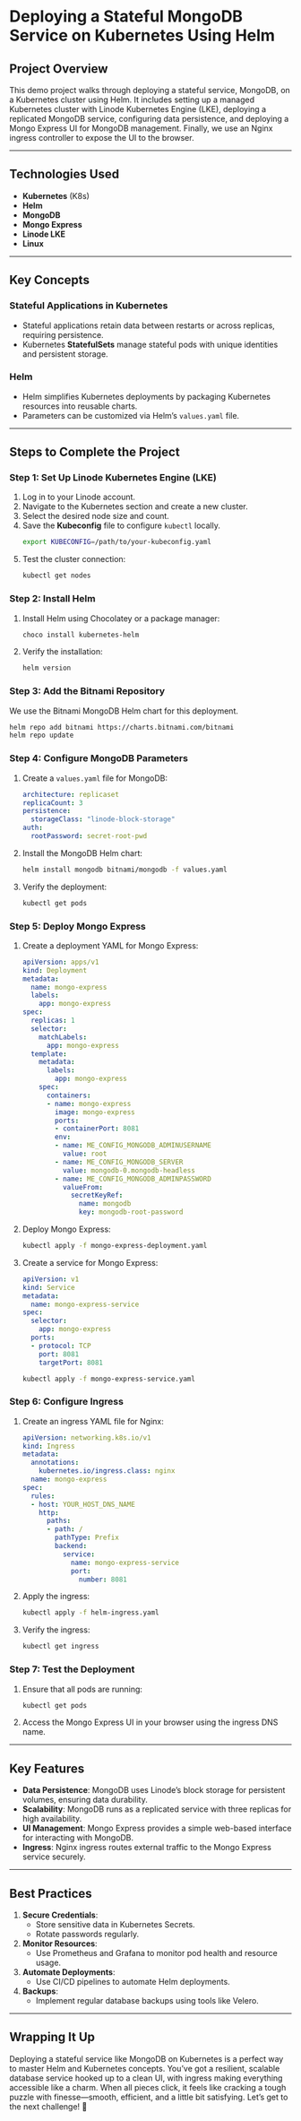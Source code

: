 # Deploying a Stateful MongoDB Service on Kubernetes Using Helm

## Project Overview
This demo project walks through deploying a stateful service, MongoDB, on a Kubernetes cluster using Helm. It includes setting up a managed Kubernetes cluster with Linode Kubernetes Engine (LKE), deploying a replicated MongoDB service, configuring data persistence, and deploying a Mongo Express UI for MongoDB management. Finally, we use an Nginx ingress controller to expose the UI to the browser.

---

## Technologies Used
- **Kubernetes** (K8s)
- **Helm**
- **MongoDB**
- **Mongo Express**
- **Linode LKE**
- **Linux**

---

## Key Concepts

### Stateful Applications in Kubernetes
- Stateful applications retain data between restarts or across replicas, requiring persistence.
- Kubernetes **StatefulSets** manage stateful pods with unique identities and persistent storage.

### Helm
- Helm simplifies Kubernetes deployments by packaging Kubernetes resources into reusable charts.
- Parameters can be customized via Helm’s `values.yaml` file.

---

## Steps to Complete the Project

### Step 1: Set Up Linode Kubernetes Engine (LKE)
1. Log in to your Linode account.
2. Navigate to the Kubernetes section and create a new cluster.
3. Select the desired node size and count.
4. Save the **Kubeconfig** file to configure `kubectl` locally.
   ```bash
   export KUBECONFIG=/path/to/your-kubeconfig.yaml
   ```
5. Test the cluster connection:
   ```bash
   kubectl get nodes
   ```

### Step 2: Install Helm
1. Install Helm using Chocolatey or a package manager:
   ```bash
   choco install kubernetes-helm
   ```
2. Verify the installation:
   ```bash
   helm version
   ```

### Step 3: Add the Bitnami Repository
We use the Bitnami MongoDB Helm chart for this deployment.
```bash
helm repo add bitnami https://charts.bitnami.com/bitnami
helm repo update
```

### Step 4: Configure MongoDB Parameters
1. Create a `values.yaml` file for MongoDB:
   ```yaml
   architecture: replicaset
   replicaCount: 3
   persistence:
     storageClass: "linode-block-storage"
   auth:
     rootPassword: secret-root-pwd
   ```
2. Install the MongoDB Helm chart:
   ```bash
   helm install mongodb bitnami/mongodb -f values.yaml
   ```
3. Verify the deployment:
   ```bash
   kubectl get pods
   ```

### Step 5: Deploy Mongo Express
1. Create a deployment YAML for Mongo Express:
   ```yaml
   apiVersion: apps/v1
   kind: Deployment
   metadata:
     name: mongo-express
     labels:
       app: mongo-express
   spec:
     replicas: 1
     selector:
       matchLabels:
         app: mongo-express
     template:
       metadata:
         labels:
           app: mongo-express
       spec:
         containers:
         - name: mongo-express
           image: mongo-express
           ports:
           - containerPort: 8081
           env:
           - name: ME_CONFIG_MONGODB_ADMINUSERNAME
             value: root
           - name: ME_CONFIG_MONGODB_SERVER
             value: mongodb-0.mongodb-headless
           - name: ME_CONFIG_MONGODB_ADMINPASSWORD
             valueFrom:
               secretKeyRef:
                 name: mongodb
                 key: mongodb-root-password
   ```
2. Deploy Mongo Express:
   ```bash
   kubectl apply -f mongo-express-deployment.yaml
   ```
3. Create a service for Mongo Express:
   ```yaml
   apiVersion: v1
   kind: Service
   metadata:
     name: mongo-express-service
   spec:
     selector:
       app: mongo-express
     ports:
     - protocol: TCP
       port: 8081
       targetPort: 8081
   ```
   ```bash
   kubectl apply -f mongo-express-service.yaml
   ```

### Step 6: Configure Ingress
1. Create an ingress YAML file for Nginx:
   ```yaml
   apiVersion: networking.k8s.io/v1
   kind: Ingress
   metadata:
     annotations:
       kubernetes.io/ingress.class: nginx
     name: mongo-express
   spec:
     rules:
     - host: YOUR_HOST_DNS_NAME
       http:
         paths:
         - path: /
           pathType: Prefix
           backend:
             service:
               name: mongo-express-service
               port:
                 number: 8081
   ```
2. Apply the ingress:
   ```bash
   kubectl apply -f helm-ingress.yaml
   ```
3. Verify the ingress:
   ```bash
   kubectl get ingress
   ```

### Step 7: Test the Deployment
1. Ensure that all pods are running:
   ```bash
   kubectl get pods
   ```
2. Access the Mongo Express UI in your browser using the ingress DNS name.

---

## Key Features
- **Data Persistence**: MongoDB uses Linode’s block storage for persistent volumes, ensuring data durability.
- **Scalability**: MongoDB runs as a replicated service with three replicas for high availability.
- **UI Management**: Mongo Express provides a simple web-based interface for interacting with MongoDB.
- **Ingress**: Nginx ingress routes external traffic to the Mongo Express service securely.

---

## Best Practices
1. **Secure Credentials**:
   - Store sensitive data in Kubernetes Secrets.
   - Rotate passwords regularly.
2. **Monitor Resources**:
   - Use Prometheus and Grafana to monitor pod health and resource usage.
3. **Automate Deployments**:
   - Use CI/CD pipelines to automate Helm deployments.
4. **Backups**:
   - Implement regular database backups using tools like Velero.

---

## Wrapping It Up
Deploying a stateful service like MongoDB on Kubernetes is a perfect way to master Helm and Kubernetes concepts. You’ve got a resilient, scalable database service hooked up to a clean UI, with ingress making everything accessible like a charm. When all pieces click, it feels like cracking a tough puzzle with finesse—smooth, efficient, and a little bit satisfying. Let’s get to the next challenge! 🚀
